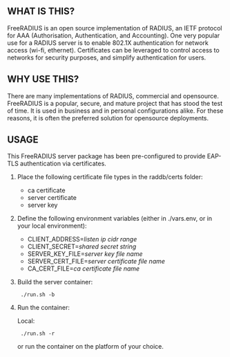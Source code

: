 ## WHAT IS THIS?

FreeRADIUS is an open source implementation of RADIUS, an IETF protocol for AAA (Authorisation, Authentication, and Accounting). One very popular use for a RADIUS server is to enable 802.1X authentication for network access (wi-fi, ethernet). Certificates can be leveraged to control access to networks for security purposes, and simplify authentication for users.

## WHY USE THIS?

There are many implementations of RADIUS, commercial and opensource. FreeRADIUS is a popular, secure, and mature project that has stood the test of time. It is used in business and in personal configurations alike. For these reasons, it is often the preferred solution for opensource deployments.

## USAGE

This FreeRADIUS server package has been pre-configured to provide EAP-TLS authentication via certificates.

1. Place the following certificate file types in the raddb/certs folder:

    - ca certificate
    - server certificate
    - server key

2. Define the following environment variables (either in ./vars.env, or in your local environment):

    - CLIENT_ADDRESS=*listen ip cidr range*
    - CLIENT_SECRET=*shared secret string*
    - SERVER_KEY_FILE=*server key file name*
    - SERVER_CERT_FILE=*server certificate file name*
    - CA_CERT_FILE=*ca certificate file name*

3. Build the server container:

        ./run.sh -b

4. Run the container:

    Local:

        ./run.sh -r

    or run the container on the platform of your choice.